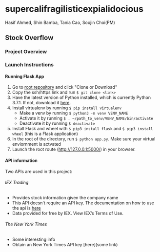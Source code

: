 # supercalifragilisticexpialidocious

Hasif Ahmed, Shin Bamba, Tania Cao, Soojin Choi(PM)

## Stock Overflow

### Project Overview

### Launch Instructions
#### Running Flask App
1. Go to [root repository](https://github.com/Soojin-C/supercalifragilisticexpialidocious) and click "Clone or Download"
2. Copy the ssh/https link and run `$ git clone <link>`
3. Have the latest version of Python installed, which is currently Python 3.7.1. If not, download it [here](https://www.python.org/downloads/).
4. Install virtualenv by running `$ pip install virtualenv`
   * Make a venv by running `$ python3 -m venv VENV_NAME`
   * Activate it by running `$ . ~/path_to_venv/VENV_NAME/bin/activate`
   * Deactivate it by running `$ deactivate`
5. Install Flask and wheel with `$ pip3 install flask` and `$ pip3 install wheel` (this is a Flask application)
6. In the root of the directory, run `$ python app.py`. Make sure your virtual enviornment is actvated
7. Launch the root route (http://127.0.0.1:5000/) in your browser.

#### API information
Two APIs are used in this project:
###### IEX Trading
* Provides stock information given the company name
* This API doesn't require an API key. The documentation on how to use the api is [here](https://iextrading.com/developer/docs/#getting-started)
* Data provided for free by IEX. View IEX’s Terms of Use.
###### The New York Times
* Some interesting info
* Obtain an New York Times API key [here](some link)
